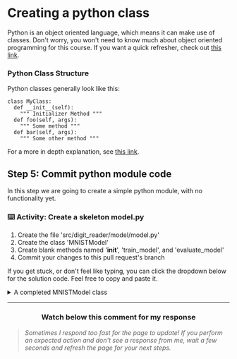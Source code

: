 # Creating a python class

Python is an object oriented language, which means it can make use of classes. Don't worry, you won't need to know much about object oriented programming for this course. If you want a quick refresher, check out [this link](https://en.wikipedia.org/wiki/Object-oriented_programming).

### Python Class Structure

Python classes generally look like this: 

    class MyClass:
      def __init__(self):
        """ Initializer Method """
      def foo(self, args):
        """ Some method """
      def bar(self, args):
        """ Some other method """

For a more in depth explanation, see [this link](https://docs.python.org/3/tutorial/classes.html).

## Step 5: Commit python module code

In this step we are going to create a simple python module, with no functionality yet.

### :keyboard: Activity: Create a skeleton model.py

1. Create the file 'src/digit_reader/model/model.py'
2. Create the class 'MNISTModel'
3. Create blank methods named '__init__', 'train_model', and 'evaluate_model'
4. Commit your changes to this pull request's branch

If you get stuck, or don't feel like typing, you can click the dropdown below for the solution code. Feel free to copy and paste it.
<details><summary> A completed MNISTModel class </summary>

    class MNISTModel:
      def __init__(self):
        pass
      def train_model(self):
        pass
      def evaluate_model(self):
        pass

</details>
<hr>
<h3 align="center">Watch below this comment for my response</h3>

> _Sometimes I respond too fast for the page to update! If you perform an expected action and don't see a response from me, wait a few seconds and refresh the page for your next steps._
